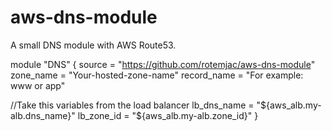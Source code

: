 # aws-dns-module
A small DNS module with AWS Route53.


module "DNS" {
  source      = "https://github.com/rotemjac/aws-dns-module"
  zone_name   = "Your-hosted-zone-name"
  record_name = "For example: www or app"

  //Take this variables from the load balancer
  lb_dns_name = "${aws_alb.my-alb.dns_name}"
  lb_zone_id  = "${aws_alb.my-alb.zone_id}"
}